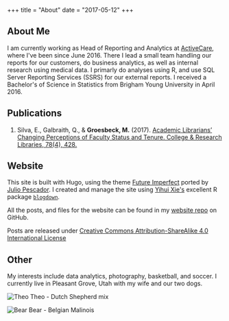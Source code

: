 +++
title = "About"
date = "2017-05-12"
+++

## About Me

I am currently working as Head of Reporting and Analytics at [ActiveCare](http://www.activecare.com/), where I've been since June 2016. There I lead a small team handling our reports for our customers, do business analytics, as well as internal research using medical data. I primarly do analyses using R, and use SQL Server Reporting Services (SSRS) for our external reports. I received a Bachelor's of Science in Statistics from Brigham Young University in April 2016. 


## Publications

1. Silva, E., Galbraith, Q., & **Groesbeck, M.** (2017). [Academic Librarians’ Changing Perceptions of Faculty Status and Tenure. College & Research Libraries, 78(4), 428.](http://crl.acrl.org/index.php/crl/article/view/16639/18085) 

## Website

This site is built with Hugo, using the theme [Future Imperfect](http://themes.gohugo.io/future-imperfect/) ported by [Julio Pescador](https://github.com/jpescador). I created and manage the site using [Yihui Xie's](https://yihui.name/) excellent R package [`blogdown`](https://bookdown.org/yihui/blogdown/).

All the posts, and files for the website can be found in my [website repo](https://github.com/mdgbeck/website) on GitHub.

Posts are released under [Creative Commons Attribution-ShareAlike 4.0 International License](https://creativecommons.org/licenses/by-sa/4.0/)

## Other

My interests include data analytics, photography, basketball, and soccer. I currently live in Pleasant Grove, Utah with my wife and our two dogs.

![Theo](/img/main/theo.jpg)
Theo - Dutch Shepherd mix

![Bear](/img/main/bear.jpg)
Bear - Belgian Malinois
